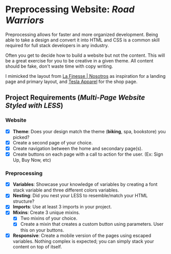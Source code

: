 # Preprocessing Website: *Road Warriors*

Preprocessing allows for faster and more organized development.  Being able to take a design and convert it into HTML and CSS is a common skill required for full stack developers in any industry.

Often you get to decide how to build a website but not the content.  This will be a great exercise for you to be creative in a given theme.  All content should be fake, don't waste time with copy writing.

I mimicked the layout from [La Finesse | Nosotros](https://lafinesse.es/nosotros) as inspiration for a landing page and primary layout, and [Tesla Apparel](https://shop.tesla.com/us/en/category/apparel.html) for the shop page.

## Project Requirements (*Multi-Page Website Styled with LESS*)

### Website
- [x] **Theme**: Does your design match the theme (**biking**, spa, bookstore) you picked?
- [x] Create a second page of your choice.
- [x] Create navigation between the home and secondary page(s).
- [x] Create buttons on each page with a call to action for the user. (Ex: Sign Up, Buy Now, etc)

### Preprocessing
- [x] **Variables**: Showcase your knowledge of variables by creating a font stack variable and three different colors variables.
- [x] **Nesting**: Did you nest your LESS to resemble/match your HTML structure?
- [x] **Imports**: Use at least 3 imports in your project.
- [x] **Mixins**: Create 3 unique mixins.
  - [x] Two mixins of your choice.
  - [x] Create a mixin that creates a custom button using parameters. User this on your buttons.
- [x] **Responsive**: Create a mobile version of the pages using escaped variables. Nothing complex is expected; you can simply stack your content on top of itself.